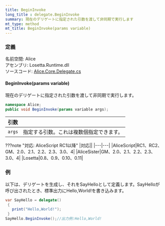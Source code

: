 ```yaml
---
title: BeginInvoke
long_title : delegate.BeginInvoke
summary: 現在のデリゲートに指定された引数を渡して非同期で実行します
mt_type: method
mt_title: BeginInvoke(params variable)
---
```


### 定義
名前空間: Alice<br/>
アセンブリ: Losetta.Runtime.dll<br/>
ソースコード: [Alice.Core.Delegate.cs](https://github.com/WSOFT-Project/Losetta/blob/master/Losetta.Runtime/Core/Extension/Alice.Core.Delegate.cs)

#### BeginInvoke(params variable)

現在のデリゲートに指定された引数を渡して非同期で実行します。

```cs title="AliceScript"
namespace Alice;
public void BeginInvoke(params variable args);
```

|引数| |
|-|-|
|`args`|指定する引数。これは複数個指定できます。|

???note "対応: AliceScript RC1以降"
    |対応||
    |---|---|
    |AliceScript|RC1、RC2、GM、2.0、2.1、2.2、2.3、3.0、4|
    |AliceSister|GM、2.0、2.1、2.2、2.3、3.0、4|
    |Losetta|0.8、0.9、0.10、0.11|

### 例
以下は、デリゲートを生成し、それをSayHelloとして定義します。SayHelloが呼び出されたとき、標準出力にHello,World!を書き込みます。

```cs title="AliceScript"
var SayHello = delegate()
 {
   print("Hello,World!");
 }
SayHello.BeginInvoke();//出力例:Hello,World!
```
